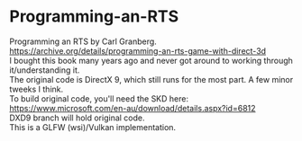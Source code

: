 # Programming-an-RTS
Programming an RTS by Carl Granberg. <br/>
https://archive.org/details/programming-an-rts-game-with-direct-3d<br/>
I bought this book many years ago and never got around to working through it/understanding it. <br/>
The original code is DirectX 9, which still runs for the most part. A few minor tweeks I think.<br/>
To build original code, you'll need the SKD here: https://www.microsoft.com/en-au/download/details.aspx?id=6812 <br/>
DXD9 branch will hold original code.<br/>
This is a GLFW (wsi)/Vulkan implementation.
